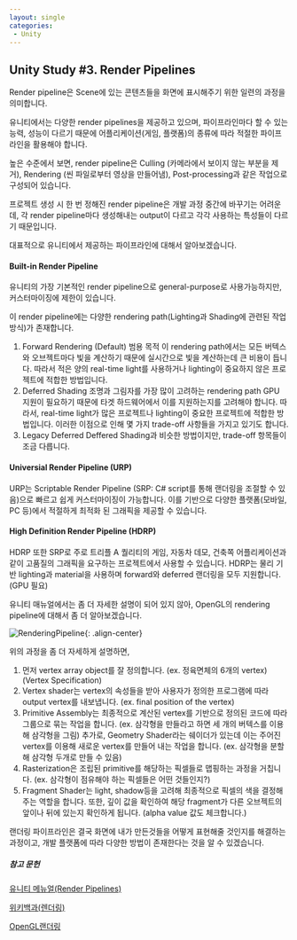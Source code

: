 ```yaml
---
layout: single
categories:
 - Unity
---
```




## Unity Study \#3. Render Pipelines



Render pipeline은  Scene에 있는 콘텐츠들을 화면에 표시해주기 위한 일련의 과정을 의미합니다.

유니티에서는 다양한 render pipelines을 제공하고 있으며, 파이프라인마다 할 수 있는 능력, 성능이 다르기 때문에 어플리케이션(게임, 플랫폼)의 종류에 따라 적절한 파이프라인을 활용해야 합니다.

높은 수준에서 보면, render pipeline은 
Culling (카메라에서 보이지 않는 부분을 제거), 
Rendering (씬 파일로부터 영상을 만들어냄), Post-processing과 같은 작업으로 구성되어 있습니다.

프로젝트 생성 시 한 번 정해진 render pipeline은 개발 과정 중간에 바꾸기는 어려운데, 각 render pipeline마다  생성해내는 output이 다르고 각각 사용하는 특성들이 다르기 때문입니다.  

대표적으로 유니티에서 제공하는 파이프라인에 대해서 알아보겠습니다.

#### Built-in Render Pipeline

유니티의 가장 기본적인 render pipeline으로 general-purpose로 사용가능하지만, 커스터마이징에 제한이 있습니다. 

이 render pipeline에는 다양한 rendering path(Lighting과 Shading에 관련된 작업 방식)가 존재합니다.

1. Forward Rendering (Default)
   범용 목적 
   이 rendering path에서는 모든 버텍스와 오브젝트마다 빛을 계산하기 때문에 실시간으로 빛을 계산하는데 큰 비용이 듭니다.  따라서 적은 양의 real-time light를 사용하거나 lighting이 중요하지 않은 프로젝트에 적합한 방법입니다. 
2. Deferred Shading
   조명과 그림자를 가장 많이 고려하는 rendering path
   GPU 지원이 필요하기 때문에 타겟 하드웨어에서 이를 지원하는지를 고려해야 합니다. 따라서, real-time light가 많은 프로젝트나 lighting이 중요한 프로젝트에 적합한 방법입니다. 이러한 이점으로 인해 몇 가지 trade-off 사항들을 가지고 있기도 합니다. 
3. Legacy Deferred
   Deffered Shading과 비슷한 방법이지만, trade-off 항목들이 조금 다릅니다. 

#### Universial Render Pipeline (URP)

URP는 Scriptable Render Pipeline (SRP: C# script를 통해 랜더링을 조절할 수 있음)으로 빠르고 쉽게 커스터마이징이 가능합니다. 이를 기반으로 다양한 플랫폼(모바일, PC 등)에서 적절하게 최적화 된 그래픽을 제공할 수 있습니다.

#### High Definition Render Pipeline (HDRP)

HDRP 또한 SRP로 주로 트리플 A 퀄리티의 게임, 자동차 데모, 건축쪽 어플리케이션과 같이 고품질의 그래픽을 요구하는 프로젝트에서 사용할 수 있습니다. HDRP는 물리 기반 lighting과 material을 사용하며 forward와 deferred 랜더링을 모두 지원합니다. (GPU 필요) 



유니티 매뉴얼에서는 좀 더 자세한 설명이 되어 있지 않아, OpenGL의 rendering pipeline에 대해서 좀 더 알아보겠습니다. 

![RenderingPipeline](https://user-images.githubusercontent.com/28036481/113686344-1ef47c80-9702-11eb-8499-c9b62e6f429f.png){: .align-center}

위의 과정을 좀 더 자세하게 설명하면,

1. 먼저 vertex array object를 잘 정의합니다. (ex. 정육면체의 6개의 vertex)(Vertex Specification)
2. Vertex shader는 vertex의 속성들을 받아 사용자가 정의한 프로그램에 따라 output vertex를 내보냅니다. (ex. final position of the vertex)
3. Primitive Assembly는 최종적으로 계산된 vertex를 기반으로 정의된 코드에 따라 그룹으로 묶는 작업을 합니다. (ex. 삼각형을 만들라고 하면 세 개의 버텍스를 이용해 삼각형을 그림)
   추가로, Geometry Shader라는 쉐이더가 있는데 이는 주어진 vertex를 이용해 새로운 vertex를 만들어 내는 작업을 합니다. (ex. 삼각형을 분할해 삼각형 두개로 만들 수 있음)
4. Rasterization은 조립된 primitive를 해당하는 픽셀들로 맵핑하는 과정을 거칩니다. (ex. 삼각형이 점유해야 하는 픽셀들은 어떤 것들인지?)
5. Fragment Shader는 light, shadow등을 고려해 최종적으로 픽셀의 색을 결정해주는 역할을 합니다. 또한, 깊이 값을 확인하여 해당 fragment가 다른 오브젝트의 앞이나 뒤에 있는지 확인하게 됩니다. (alpha value 값도 체크합니다.)



랜더링 파이프라인은 결국 화면에 내가 만든것들을 어떻게 표현해줄 것인지를 해결하는 과정이고, 개발 플랫폼에 따라 다양한 방법이 존재한다는 것을 알 수 있겠습니다.



##### 참고 문헌

[유니티 메뉴얼(Render Pipelines)](https://docs.unity3d.com/Manual/render-pipelines-overview.html)

[위키백과(렌더링)](https://ko.wikipedia.org/wiki/%EB%A0%8C%EB%8D%94%EB%A7%81)

[OpenGL랜더링](https://www.khronos.org/opengl/wiki/Rendering_Pipeline_Overview)

